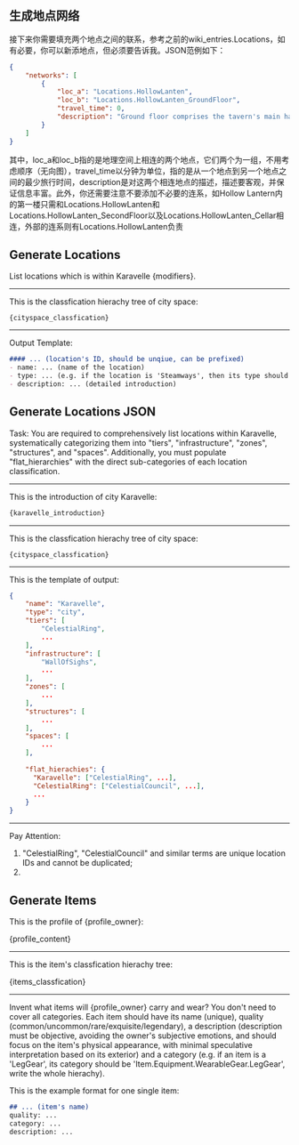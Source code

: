 ## 生成地点网络
接下来你需要填充两个地点之间的联系，参考之前的wiki_entries.Locations，如有必要，你可以新添地点，但必须要告诉我。JSON范例如下：

```json
{
    "networks": [
        {
            "loc_a": "Locations.HollowLanten",
            "loc_b": "Locations.HollowLanten_GroundFloor",
            "travel_time": 0,
            "description": "Ground floor comprises the tavern's main hall"
        }
    ]
}
```

其中，loc_a和loc_b指的是地理空间上相连的两个地点，它们两个为一组，不用考虑顺序（无向图），travel_time以分钟为单位，指的是从一个地点到另一个地点之间的最少旅行时间，description是对这两个相连地点的描述，描述要客观，并保证信息丰富。此外，你还需要注意不要添加不必要的连系，如Hollow Lantern内的第一楼只需和Locations.HollowLanten和Locations.HollowLanten_SecondFloor以及Locations.HollowLanten_Cellar相连，外部的连系则有Locations.HollowLanten负责

## Generate Locations
List locations which is within Karavelle {modifiers}.

------------------------------------------

This is the classfication hierachy tree of city space:

```text
{cityspace_classfication}
```

------------------------------------------

Output Template:
```markdown
#### ... (location's ID, should be unqiue, can be prefixed)
- name: ... (name of the location)
- type: ... (e.g. if the location is 'Steamways', then its type should be 'City.Infrastructure.Steamways', write the whole hierachy)
- description: ... (detailed introduction)
```

## Generate Locations JSON
Task: You are required to comprehensively list locations within Karavelle, 
systematically categorizing them into "tiers", "infrastructure", "zones", "structures", and "spaces". 
Additionally, you must populate "flat_hierarchies" with the direct sub-categories of 
each location classification.

------------------------------------------

This is the introduction of city Karavelle:

```markdown
{karavelle_introduction}
```

------------------------------------------

This is the classfication hierachy tree of city space:

```text
{cityspace_classfication}
```

------------------------------------------

This is the template of output:

```json
{
    "name": "Karavelle",
    "type": "city",
    "tiers": [
        "CelestialRing",
        ...
    ],
    "infrastructure": [
        "WallOfSighs",
        ...
    ],
    "zones": [
        ...
    ],
    "structures": [
        ...
    ],
    "spaces": [
        ...
    ],
  
    "flat_hierachies": {
      "Karavelle": ["CelestialRing", ...],
      "CelestialRing": ["CelestialCouncil", ...],
      ...
    }
}
```

------------------------------------------

Pay Attention:
1) "CelestialRing", "CelestialCouncil" and similar terms are unique location IDs and cannot be duplicated;
2) 

## Generate Items
This is the profile of {profile_owner}:

{profile_content}

------------------------------------------

This is the item's classfication hierachy tree:

{items_classfication}

------------------------------------------

Invent what items will {profile_owner} carry and wear? You don't need to cover all categories. 
Each item should have its name (unique), quality (common/uncommon/rare/exquisite/legendary),
a description (description must be objective, avoiding the owner's subjective emotions, and should focus on the item's physical appearance, with minimal speculative interpretation based on its exterior)
and a category (e.g. if an item is a 'LegGear', its category should be 'Item.Equipment.WearableGear.LegGear', write the whole hierachy).

This is the example format for one single item:

```markdown
## ... (item's name)
quality: ...
category: ...
description: ...
```
